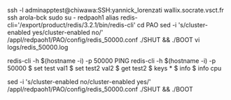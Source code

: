 ssh -l adminapptest@chiwawa:SSH:yannick_lorenzati wallix.socrate.vsct.fr
ssh arola-bck
sudo su  - redpaoh1
alias redis-cli='/export/product/redis/3.2.1/bin/redis-cli'
cd PAO
sed -i 's/cluster-enabled yes/cluster-enabled no/' /appl/redpaoh1/PAO/config/redis_50000.conf
./SHUT && ./BOOT
vi logs/redis_50000.log

redis-cli -h $(hostname -i) -p 50000 PING
redis-cli -h $(hostname -i) -p 50000
$ set test val1
$ set test2 val2
$ get test2
$ keys *
$ info
$ info cpu

sed -i 's/cluster-enabled no/cluster-enabled yes/' /appl/redpaoh1/PAO/config/redis_50000.conf
./SHUT && ./BOOT